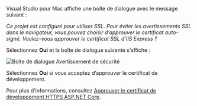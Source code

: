 Visual Studio pour Mac affiche une boîte de dialogue avec le message suivant :

*Ce projet est configuré pour utiliser SSL. Pour éviter les avertissements SSL dans le navigateur, vous pouvez choisir d’approuver le certificat auto-signé. Voulez-vous approuver le certificat SSL d’IIS Express ?*

Sélectionnez **Oui** et la boîte de dialogue suivante s’affiche :

![Boîte de dialogue Avertissement de sécurité](~/getting-started/_static/cert.png)

Sélectionnez **Oui** si vous acceptez d’approuver le certificat de développement.

Pour plus d’informations, consultez [Approuver le certificat de développement HTTPS ASP.NET Core](xref:security/enforcing-ssl#trust-the-aspnet-core-https-development-certificate-on-windows-and-macos).